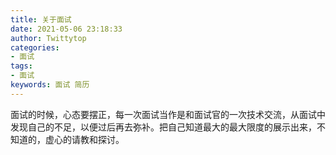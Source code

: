 ```yaml
---
title: 关于面试
date: 2021-05-06 23:18:33
author: Twittytop
categories:
- 面试
tags:
- 面试
keywords: 面试 简历
---
```


面试的时候，心态要摆正，每一次面试当作是和面试官的一次技术交流，从面试中发现自己的不足，以便过后再去弥补。把自己知道最大的最大限度的展示出来，不知道的，虚心的请教和探讨。

